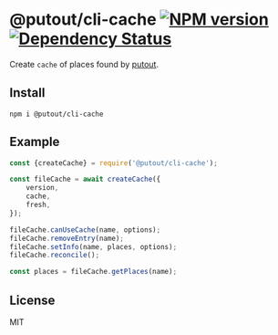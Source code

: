# @putout/cli-cache [![NPM version][NPMIMGURL]][NPMURL] [![Dependency Status][DependencyStatusIMGURL]][DependencyStatusURL]

[NPMIMGURL]: https://img.shields.io/npm/v/@putout/cli-cache.svg?style=flat&longCache=true
[NPMURL]: https://npmjs.org/package/@putout/cli-cache "npm"
[DependencyStatusURL]: https://david-dm.org/coderaiser/putout?path=packages/cli-cache
[DependencyStatusIMGURL]: https://david-dm.org/coderaiser/putout.svg?path=packages/cli-cache

Create `cache` of places found by [putout](https://github.com/coderaiser/putout).

## Install

```
npm i @putout/cli-cache
```

## Example

```js
const {createCache} = require('@putout/cli-cache');

const fileCache = await createCache({
    version,
    cache,
    fresh,
});

fileCache.canUseCache(name, options);
fileCache.removeEntry(name);
fileCache.setInfo(name, places, options);
fileCache.reconcile();

const places = fileCache.getPlaces(name);
```

## License

MIT
